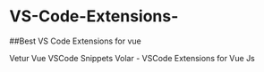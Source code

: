 # VS-Code-Extensions-

##Best VS Code Extensions for vue 

Vetur 
Vue VSCode Snippets 
Volar - VSCode Extensions for Vue Js